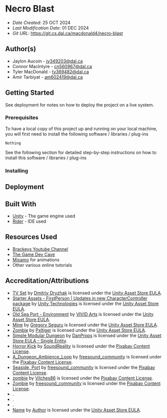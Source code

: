 # Necro Blast 

* *Date Created*: 25 OCT 2024
* *Last Modification Date*: 01 DEC 2024
* *Git URL*: <https://git.cs.dal.ca/macdonald4/necro-blast>

## Author(s)

* Jaylon Aucoin - jy349203@dal.ca
* Connor MacIntyre - cn560967@dal.ca
* Tyler MacDonald - ty369482@dal.ca 
* Amir Tarbiyat - am602419@dal.ca


## Getting Started

See deployment for notes on how to deploy the project on a live system.

### Prerequisites

To have a local copy of this project up and running on your local machine, you will first need to install the following software / libraries / plug-ins

```
Nothing
```

See the following section for detailed step-by-step instructions on how to install this software / libraries / plug-ins

### Installing

## Deployment

## Built With

* [Unity](https://docs.unity3d.com/Manual/index.html) - The game engine used
* [Rider](https://www.jetbrains.com/help/rider/Introduction.html) - IDE used

## Resources Used

* [Brackeys Youtube Channel](https://www.youtube.com/channel/UCYbK_tjZ2OrIZFBvU6CCMiA)
* [The Game Dev Cave](https://www.youtube.com/@thegamedevcave)
* [Mixamo](https://www.mixamo.com/#/) for animations
* Other various online tutorials

## Accreditation/Attributions

* [TV Set](https://assetstore.unity.com/packages/3d/props/electronics/tv-set-26193) by [Dmitriy Dryzhak](https://assetstore.unity.com/publishers/10181) is licensed under the [Unity Asset Store EULA](https://unity.com/legal/as-terms).
* [Starter Assets - FirstPerson | Updates in new CharacterController package](https://assetstore.unity.com/packages/essentials/starter-assets-firstperson-updates-in-new-charactercontroller-pa-196525) by [Unity Technologies](https://assetstore.unity.com/publishers/1) is licensed under the [Unity Asset Store EULA](https://unity.com/legal/as-terms).
* [Old Sea Port - Environment](https://assetstore.unity.com/packages/3d/environments/old-sea-port-environment-36897) by [VIVID Arts](https://assetstore.unity.com/publishers/13385) is licensed under the [Unity Asset Store EULA](https://unity.com/legal/as-terms).
* [Mine](https://assetstore.unity.com/packages/3d/environments/dungeons/mine-92461) by [Gregory Seguru](https://assetstore.unity.com/publishers/12719) is licensed under the [Unity Asset Store EULA](https://unity.com/legal/as-terms).
* [Zombie](https://assetstore.unity.com/packages/3d/characters/humanoids/zombie-30232) by [Pxltiger](https://assetstore.unity.com/publishers/11247) is licensed under the [Unity Asset Store EULA](https://unity.com/legal/as-terms).
* [Simple Modular Dungeon](https://assetstore.unity.com/packages/3d/environments/dungeons/simple-modular-dungeon-259641) by [DanProps](https://assetstore.unity.com/publishers/69920) is licensed under the [Unity Asset Store EULA - Single Entity](https://unity.com/legal/as-terms).
* [Horror Kick](https://pixabay.com/sound-effects/horror-kick-247743/) by [SoundReality](https://pixabay.com/users/soundreality-31074404/) is licensed under the [Pixabay Content License](https://pixabay.com/service/license-summary/).
* [A_Dungeon_Ambience_Loop](https://pixabay.com/sound-effects/a-dungeon-ambience-loop-79423/) by [freesound_community](https://pixabay.com/users/freesound_community-46691455/) is licensed under the [Pixabay Content License](https://pixabay.com/service/license-summary/).
* [Seaside, Port](https://pixabay.com/sound-effects/seaside-port-24581/) by [freesound_community](https://pixabay.com/users/freesound_community-46691455/) is licensed under the [Pixabay Content License](https://pixabay.com/service/license-summary/).
* [zombie](https://pixabay.com/sound-effects/zombie-15965/) by [Vilches86](https://pixabay.com/users/vilches86-12269887/) is licensed under the [Pixabay Content License](https://pixabay.com/service/license-summary/).
* [Zombie](https://pixabay.com/sound-effects/zombie-6851/) by [freesound_community](https://pixabay.com/users/freesound_community-46691455/) is licensed under the [Pixabay Content License](https://pixabay.com/service/license-summary/).
* .
* .
* .
* [Name](URL) by [Author](ProfileURL) is licensed under the [Unity Asset Store EULA](https://unity.com/legal/as-terms).